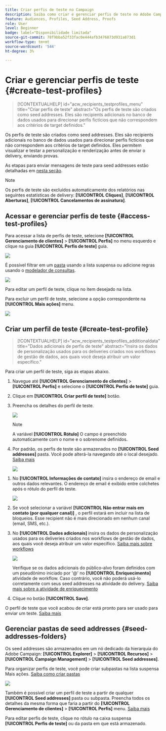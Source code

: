 ```yaml
---
title: Criar perfis de teste no Campaign
description: Saiba como criar e gerenciar perfis de teste no Adobe Campaign
feature: Audiences, Profiles, Seed Address, Proofs
role: User
level: Beginner
badge: label="Disponibilidade limitada"
source-git-commit: 78f9bba52f33fac0e444afb3476873d931a873d1
workflow-type: tm+mt
source-wordcount: '544'
ht-degree: 3%

---
```


# Criar e gerenciar perfis de teste {#create-test-profiles}

>[!CONTEXTUALHELP]
>id="acw_recipients_testprofiles_menu"
>title="Criar perfis de teste"
>abstract="Os perfis de teste são criados como seed addresses. Eles são recipients adicionais no banco de dados usados para direcionar perfis fictícios que não correspondem aos critérios de target definidos."

Os perfis de teste são criados como seed addresses. Eles são recipients adicionais no banco de dados usados para direcionar perfis fictícios que não correspondem aos critérios de target definidos. Eles permitem visualizar e testar a personalização e renderização antes de enviar o delivery, enviando provas.

<!--Learn more on test profiles in the [Campaign v8 (client console) documentation](https://experienceleague.adobe.com/docs/campaign/campaign-v8/audience/add-profiles/test-profiles.html){target="_blank"}.-->

As etapas para enviar mensagens de teste para seed addresses estão detalhadas em [nesta seção](../preview-test/test-deliveries.md#test-profiles).

>[!NOTE]
>
>Os perfis de teste são excluídos automaticamente dos relatórios nas seguintes estatísticas de delivery: **[!UICONTROL Cliques]**, **[!UICONTROL Aberturas]**, **[!UICONTROL Cancelamentos de assinatura]**.

## Acessar e gerenciar perfis de teste {#access-test-profiles}

Para acessar a lista de perfis de teste, selecione **[!UICONTROL Gerenciamento de clientes]** > **[!UICONTROL Perfis]** no menu esquerdo e clique na guia **[!UICONTROL Perfis de teste]** guia.

![](assets/test-profile-list.png)

É possível filtrar em um [pasta](../get-started/permissions.md#folders) usando a lista suspensa ou adicione regras usando o [modelador de consultas](../query/query-modeler-overview.md).

![](assets/test-profile-list-filters.png)

Para editar um perfil de teste, clique no item desejado na lista.

Para excluir um perfil de teste, selecione a opção correspondente na **[!UICONTROL Mais ações]** menu.

![](assets/test-profile-list-delete.png)

## Criar um perfil de teste {#create-test-profile}

>[!CONTEXTUALHELP]
>id="acw_recipients_testprofiles_additionaldata"
>title="Dados adicionais de perfis de teste"
>abstract="Insira os dados de personalização usados para os deliveries criados nos workflows de gestão de dados, aos quais você deseja atribuir um valor específico."

Para criar um perfil de teste, siga as etapas abaixo.

1. Navegue até **[!UICONTROL Gerenciamento de clientes]** > **[!UICONTROL Perfis]** e selecione o **[!UICONTROL Perfis de teste]** guia.

1. Clique em **[!UICONTROL Criar perfil de teste]** botão.

1. Preencha os detalhes do perfil de teste. <!--Most of the fields are the same as when creating profiles. [Learn more]-->

   ![](assets/test-profile-details.png)

   >[!NOTE]
   >
   >A variável **[!UICONTROL Rótulo]** O campo é preenchido automaticamente com o nome e o sobrenome definidos.

1. Por padrão, os perfis de teste são armazenados no **[!UICONTROL Seed addresses]** pasta. Você pode alterá-la navegando até o local desejado. [Saiba mais](#seed-addresses-folders)

   ![](assets/test-profile-folder.png)

<!--
You do not need to enter all fields of each tab when creating a seed address. Missing personalization elements are entered randomly during delivery analysis. (Not valid?)
-->

1. No **[!UICONTROL Informações de contato]** insira o endereço de email e outros dados relevantes. O endereço de email é exibido entre colchetes após o rótulo do perfil de teste.

   ![](assets/test-profile-address.png)

1. Se você selecionar a variável **[!UICONTROL Não entrar mais em contato (por qualquer canal)]** , o perfil estará em incluir na lista de bloqueios. Esse recipient não é mais direcionado em nenhum canal (email, SMS, etc.).

1. No **[!UICONTROL Dados adicionais]** insira os dados de personalização usados para os deliveries criados nos workflows de gestão de dados, aos quais você deseja atribuir um valor específico. [Saiba mais sobre workflows](../workflows/gs-workflows.md)

   ![](assets/test-profile-additional-data.png)

   Verifique se os dados adicionais do público-alvo foram definidos com um pseudônimo iniciado por &#39;@&#39; no **[!UICONTROL Enriquecimento]** atividade de workflow. Caso contrário, você não poderá usá-lo corretamente com seus seed addresses na atividade do delivery. [Saiba mais sobre a atividade de enriquecimento](../workflows/activities/enrichment.md)

1. Clique no botão **[!UICONTROL Save]**.

O perfil de teste que você acabou de criar está pronto para ser usado para enviar um teste. [Saiba mais](../preview-test/test-deliveries.md#test-profiles)

<!--Use test profiles in Direct mail? cf v7/v8-->

## Gerenciar pastas de seed addresses {#seed-addresses-folders}

Os seed addresses são armazenados em um nó dedicado da hierarquia do Adobe Campaign: **[!UICONTROL Explorer]** > **[!UICONTROL Recursos]** > **[!UICONTROL Campaign Management]** > **[!UICONTROL Seed addresses]**.

Para organizar perfis de teste, você pode criar subpastas na lista suspensa Mais ações. [Saiba como criar pastas](../get-started/permissions.md#folders)

![](assets/test-profile-sub-folders.png)

Também é possível criar um perfil de teste a partir de qualquer **[!UICONTROL Seed addresses]** pasta ou subpasta. Preencha todos os detalhes da mesma forma que faria a partir do **[!UICONTROL Gerenciamento de clientes]** > **[!UICONTROL Perfis]** menu. [Saiba mais](#create-test-profile)

Para editar perfis de teste, clique no rótulo na caixa suspensa **[!UICONTROL Perfis de teste]** ou da pasta em que está armazenado.


